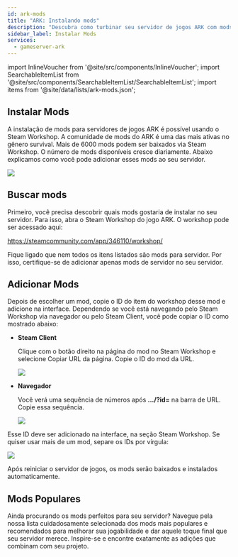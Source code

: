 ```yaml
---
id: ark-mods
title: "ARK: Instalando mods"
description: "Descubra como turbinar seu servidor de jogos ARK com mods populares do Steam Workshop e personalizar sua experiência de jogo → Saiba mais agora"
sidebar_label: Instalar Mods
services:
  - gameserver-ark
---
```


import InlineVoucher from '@site/src/components/InlineVoucher';
import SearchableItemList from '@site/src/components/SearchableItemList/SearchableItemList';
import items from '@site/data/lists/ark-mods.json';

## Instalar Mods

A instalação de mods para servidores de jogos ARK é possível usando o Steam Workshop. A comunidade de mods do ARK é uma das mais ativas no gênero survival. Mais de 6000 mods podem ser baixados via Steam Workshop. O número de mods disponíveis cresce diariamente. Abaixo explicamos como você pode adicionar esses mods ao seu servidor.

![](https://screensaver01.zap-hosting.com/index.php/s/rPT5rKaKtbxgJnr/preview)

<InlineVoucher />

## Buscar mods

Primeiro, você precisa descobrir quais mods gostaria de instalar no seu servidor. Para isso, abra o Steam Workshop do jogo ARK. O workshop pode ser acessado aqui:

https://steamcommunity.com/app/346110/workshop/

Fique ligado que nem todos os itens listados são mods para servidor. Por isso, certifique-se de adicionar apenas mods de servidor no seu servidor.

## Adicionar Mods

Depois de escolher um mod, copie o ID do item do workshop desse mod e adicione na interface. Dependendo se você está navegando pelo Steam Workshop via navegador ou pelo Steam Client, você pode copiar o ID como mostrado abaixo:

- **Steam Client**

  Clique com o botão direito na página do mod no Steam Workshop e selecione Copiar URL da página. Copie o ID do mod da URL.

  ![](https://screensaver01.zap-hosting.com/index.php/s/tQAcSrYYBSRAZEf/preview)

- **Navegador**

  Você verá uma sequência de números após **.../?id=** na barra de URL. Copie essa sequência.

  ![](https://screensaver01.zap-hosting.com/index.php/s/HzZjRF7eb2maE6a/preview)

Esse ID deve ser adicionado na interface, na seção Steam Workshop. Se quiser usar mais de um mod, separe os IDs por vírgula:

![](https://screensaver01.zap-hosting.com/index.php/s/fc7piqsTJQoABeL/preview)

Após reiniciar o servidor de jogos, os mods serão baixados e instalados automaticamente.

## Mods Populares

Ainda procurando os mods perfeitos para seu servidor? Navegue pela nossa lista cuidadosamente selecionada dos mods mais populares e recomendados para melhorar sua jogabilidade e dar aquele toque final que seu servidor merece. Inspire-se e encontre exatamente as adições que combinam com seu projeto.

<SearchableItemList items={items} />

<InlineVoucher />
